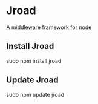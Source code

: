 # Jroad
A middleware framework for node

## Install Jroad
sudo npm install jroad

## Update Jroad
sudo npm update jroad
